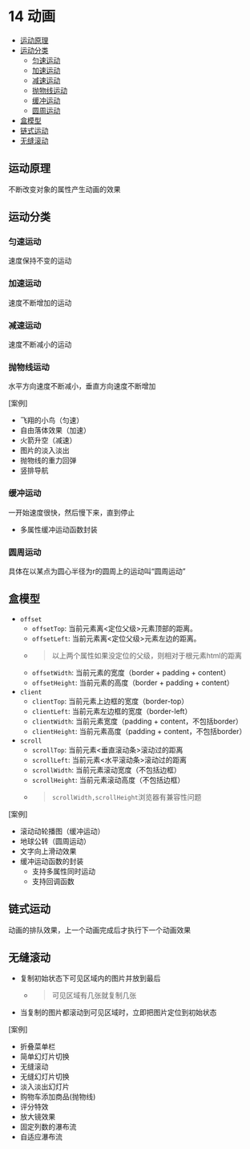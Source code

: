 # 14 动画
- [运动原理](#运动原理)
- [运动分类](#运动分类)
    - [匀速运动](#匀速运动) 
    - [加速运动](#加速运动)
    - [减速运动](#减速运动)
    - [抛物线运动](#抛物线运动)
    - [缓冲运动](#缓冲运动)
    - [圆周运动](#圆周运动)
- [盒模型](#盒模型)
- [链式运动](#链式运动)
- [无缝滚动](#无缝滚动)

<src-BackToTop></src-BackToTop>

## 运动原理
不断改变对象的属性产生动画的效果
## 运动分类
### 匀速运动
速度保持不变的运动
### 加速运动
速度不断增加的运动
### 减速运动
速度不断减小的运动
### 抛物线运动
水平方向速度不断减小，垂直方向速度不断增加

[案例]

- 飞翔的小鸟（匀速）
- 自由落体效果（加速）
- 火箭升空（减速）
- 图片的淡入淡出
- 抛物线的重力回弹
- 竖排导航


### 缓冲运动
一开始速度很快，然后慢下来，直到停止

- 多属性缓冲运动函数封装

### 圆周运动
具体在以某点为圆心半径为r的圆周上的运动叫“圆周运动”

## 盒模型
- `offset`
    - `offsetTop`: 当前元素离&lt;定位父级&gt;元素顶部的距离。
    - `offsetLeft`: 当前元素离&lt;定位父级&gt;元素左边的距离。
    - > 以上两个属性如果没定位的父级，则相对于根元素html的距离
    - `offsetWidth`: 当前元素的宽度（border + padding + content）
    - `offsetHeight`: 当前元素的高度（border + padding + content）
- `client` 
    - `clientTop`: 当前元素上边框的宽度（border-top）
    - `clientLeft`: 当前元素左边框的宽度（border-left）
    - `clientWidth`: 当前元素宽度（padding + content，不包括border）
    - `clientHeight`: 当前元素高度（padding + content，不包括border）
- `scroll`
    - `scrollTop`: 当前元素&lt;垂直滚动条&gt;滚动过的距离
    - `scrollLeft`: 当前元素&lt;水平滚动条&gt;滚动过的距离
    - `scrollWidth`: 当前元素滚动宽度（不包括边框）
    - `scrollHeight`: 当前元素滚动高度（不包括边框）
    - > `scrollWidth,scrollHeight`浏览器有兼容性问题


[案例]
- 滚动动轮播图（缓冲运动）
- 地球公转（圆周运动）
- 文字向上滑动效果
- 缓冲运动函数的封装
    - 支持多属性同时运动
    - 支持回调函数



## 链式运动
动画的排队效果，上一个动画完成后才执行下一个动画效果
## 无缝滚动
- 复制初始状态下可见区域内的图片并放到最后
    - > 可见区域有几张就复制几张

- 当复制的图片都滚动到可见区域时，立即把图片定位到初始状态


[案例]
- 折叠菜单栏
- 简单幻灯片切换
- 无缝滚动
- 无缝幻灯片切换
- 淡入淡出幻灯片
- 购物车添加商品(抛物线)
- 评分特效
- 放大镜效果
- 固定列数的瀑布流
- 自适应瀑布流
